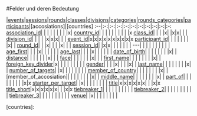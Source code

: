 #Felder und deren Bedeutung

|[events]|[sessions]|[rounds]|[classes]|[divisions]|[categories]|[rounds_categories]|[participants]|[accosiations]|[countries]
:--|:-:|:-:|:-:|:-:|:-:|:-:|:-:|:-:|:-:|:-:
[association_id]| | | | | | | | |x|
[country_id]| | | | | | | | | |x
[class_id]| | | |x| |x|x| | |
[division_id]| | | | |x|x|x| | |
[event_id]|x|x|x|x|x|x|x|x|x|x
[participant_id]| | | | | | | |x| |
[round_id]| | |x| | | |x| | |
[session_id]| |x|x| | | | | | |
---| | | | | | | | | |
[age_first]| | | |x| | | | | |
[age_last]| | | |x| | | | | |
[date_of_birth]| | | | | | | |x| |
[distance]| | | | | | |x| | |
[face]| | | | | | |x| | |
[first_name]| | | | | | | |x| |
[foreign_key_divider]|x| | | | | | | | |
[gender]| | | |x| | | |x| |
[last_name]| | | | | | | |x| |
[number_of_targets]| |x| | | | | | | |
[member_of_country]| | | | | | | |x| |
[member_of_accosiation]| | | | | | | |x| |
[middle_name]| | | | | | | |x| |
[part_of]| | | | | | | | |x|x
[starter_per_target]| |x| | | | | | | |
[title]|x|x|x|x|x|x| | |x|x
[title_short]|x|x|x|x|x|x| | |x|x
[tiebreaker_1]| | | | | | | | | |
[tiebreaker_2]| | | | | | | | | |
[tiebreaker_3]| | | | | | | | | |
[venue]| |x| | | | | | | |


[events]:kapitel_02_01.md
[sessions]:kapitel_02_03.md
[rounds]:kapitel_02_08.md
[classes]:kapitel_02_05.md
[categories]:kapitel_02_07.md
[divisions]:kapitel_02_06.md
[rounds_categories]:kapitel_02_09.md
[participants]:
[accosiations]:
[countries]:




[age_first]: kapitel_07_a.md#age_first
[age_last]: kapitel_07_a.md#age_last
[association_id]: kapitel_07_a.md#association_id

[class_id]: kapitel_07_c.md#class_id
[country_id]: kapitel_07_c.md#country_id

[date_of_birth]: kapitel_07_d.md#date_of_birth
[division_id]: kapitel_07_d.md#division_id
[distance]: kapitel_07_d.md#distance

[event_id]: kapitel_07_e.md#event_id

[face]: kapitel_07_f.md#face
[first_name]:kapitel_07_f.md#first_name
[foreign_key_divider]: kapitel_07_f.md#foreign_key_divider

[gender]: kapitel_07_g.md#gender

[last_name]: kapitel_07_l.md#last_name

[member_of_country]: kapitel_07_m.md#member_of_country
[middle_name]: kapitel_07_m.md#middle_name

[number_of_targets]: kapitel_07_n.md#number_of_targets

[participant_id]: kapitel_07_p.md#participant_id
[part_of]: kapitel_07_p.md#part_of

[round_id]: kapitel_07_r.md#round_id

[session_id]: kapitel_07_s.md#session_id
[starter_per_target]: kapitel_07_s.md#starter_per_target

[tiebreaker_1]:  kapitel_07_t.md#tiebreaker
[tiebreaker_2]:  kapitel_07_t.md#tiebreaker
[tiebreaker_3]:  kapitel_07_t.md#tiebreaker
[title]:  kapitel_07_t.md#title
[title_short]:  kapitel_07_t.md#title_short

[venue]: kapitel_07_v.md#venue
